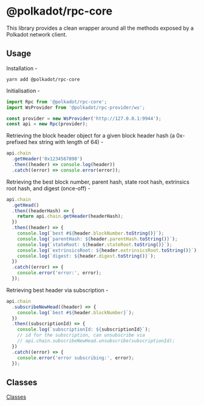 
@polkadot/rpc-core
==================

This library provides a clean wrapper around all the methods exposed by a Polkadot network client.

Usage
-----

Installation -

```
yarn add @polkadot/rpc-core
```

Initialisation -

```js
import Rpc from '@polkadot/rpc-core';
import WsProvider from '@polkadot/rpc-provider/ws';

const provider = new WsProvider('http://127.0.0.1:9944');
const api = new Rpc(provider);
```

Retrieving the block header object for a given block header hash (a 0x-prefixed hex string with length of 64) -

```js
api.chain
  .getHeader('0x1234567890')
  .then((header) => console.log(header))
  .catch((error) => console.error(error));
```

Retrieving the best block number, parent hash, state root hash, extrinsics root hash, and digest (once-off) -

```js
api.chain
  .getHead()
  .then((headerHash) => {
    return api.chain.getHeader(headerHash);
  })
  .then((header) => {
    console.log(`best #${header.blockNumber.toString()}`);
    console.log(`parentHash: ${header.parentHash.toString()}`);
    console.log(`stateRoot: ${header.stateRoot.toString()}`);
    console.log(`extrinsicsRoot: ${header.extrinsicsRoot.toString()}`);
    console.log(`digest: ${header.digest.toString()}`);
  })
  .catch((error) => {
    console.error('error:', error);
  });
```

Retrieving best header via subscription -

```js
api.chain
  .subscribeNewHead((header) => {
    console.log(`best #${header.blockNumber}`);
  })
  .then((subscriptionId) => {
    console.log(`subscriptionId: ${subscriptionId}`);
    // id for the subscription, can unsubscribe via
    // api.chain.subscribeNewHead.unsubscribe(subscriptionId);
  })
  .catch((error) => {
    console.error('error subscribing:', error);
  });
```

Classes
-------

[Classes](SUMMARY.md)


